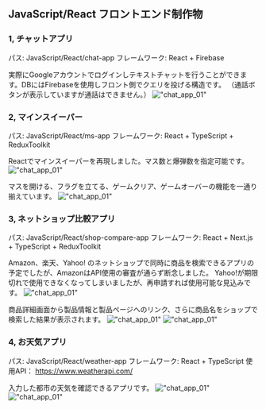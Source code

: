 ## JavaScript/React フロントエンド制作物

### 1, チャットアプリ
パス: JavaScript/React/chat-app
フレームワーク: React + Firebase

実際にGoogleアカウントでログインしテキストチャットを行うことができます。DBにはFirebaseを使用しフロント側でクエリを投げる構造です。
（通話ボタンが表示していますが通話はできません。）
!["chat_app_01"]("others/readme_images/chat_app_01.png")


### 2, マインスイーパー
パス: JavaScript/React/ms-app
フレームワーク: React + TypeScript + ReduxToolkit

Reactでマインスイーパーを再現しました。マス数と爆弾数を指定可能です。
!["chat_app_01"]("others/readme_images/ms_app_01.png")

マスを開ける、フラグを立てる、ゲームクリア、ゲームオーバーの機能を一通り揃えています。
!["chat_app_01"]("others/readme_images/ms_app_02.png")


### 3, ネットショップ比較アプリ
パス: JavaScript/React/shop-compare-app
フレームワーク: React + Next.js + TypeScript + ReduxToolkit

Amazon、楽天、Yahoo! のネットショップで同時に商品を検索できるアプリの予定でしたが、AmazonはAPI使用の審査が通らず断念しました。
Yahoo!が期限切れで使用できなくなってしまいましたが、再申請すれば使用可能な見込みです。
!["chat_app_01"]("others/readme_images/shop_compare_app_01.png")

商品詳細画面から製品情報と製品ページへのリンク、さらに商品名をショップで検索した結果が表示されます。
!["chat_app_01"]("others/readme_images/shop_compare_app_02.png")
!["chat_app_01"]("others/readme_images/shop_compare_app_03.png")


### 4, お天気アプリ
パス: JavaScript/React/weather-app
フレームワーク: React + TypeScript
使用API： https://www.weatherapi.com/

入力した都市の天気を確認できるアプリです。
!["chat_app_01"]("others/readme_images/wheather_app_01.png")
!["chat_app_01"]("others/readme_images/wheather_app_02.png")
